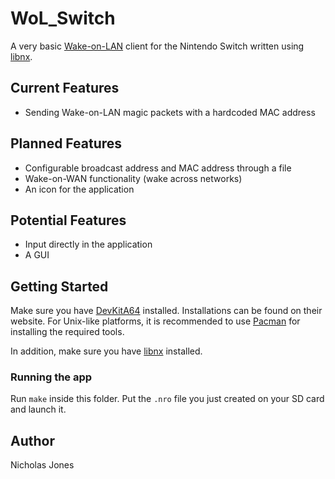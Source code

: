 # WoL_Switch

A very basic [Wake-on-LAN](https://en.wikipedia.org/wiki/Wake-on-LAN) client for the Nintendo Switch written using [libnx](https://github.com/switchbrew/libnx). 

## Current Features

* Sending Wake-on-LAN magic packets with a hardcoded MAC address

## Planned Features

* Configurable broadcast address and MAC address through a file 
* Wake-on-WAN functionality (wake across networks)
* An icon for the application

## Potential Features 

* Input directly in the application
* A GUI 

## Getting Started

Make sure you have [DevKitA64](https://devkitpro.org/) installed. Installations can be found on their website.
For Unix-like platforms, it is recommended to use [Pacman](https://github.com/devkitPro/pacman) for installing the
required tools.

In addition, make sure you have [libnx](https://github.com/switchbrew/libnx) installed. 

### Running the app

Run `make` inside this folder. Put the `.nro` file you just created on your SD card and launch it.

## Author

Nicholas Jones
